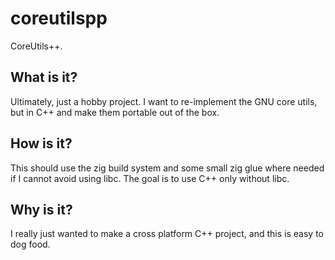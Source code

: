 # coreutilspp
CoreUtils++.

## What is it?
Ultimately, just a hobby project. I want to re-implement the GNU core utils,
but in C++ and make them portable out of the box.

## How is it?
This should use the zig build system and some small zig glue
where needed if I cannot avoid using libc. The goal is to use C++ only without
libc.

## Why is it?
I really just wanted to make a cross platform C++ project, and this is easy to
dog food.
